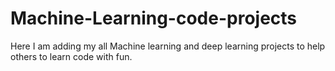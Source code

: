 # Machine-Learning-code-projects

Here I am adding my all Machine learning and deep learning projects to help others to learn code with fun. 
